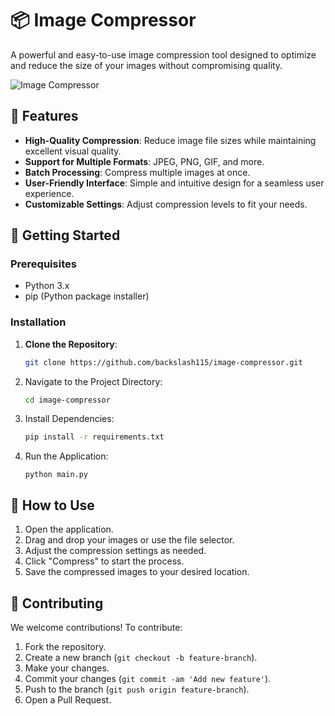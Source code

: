 # 📦 Image Compressor

A powerful and easy-to-use image compression tool designed to optimize and reduce the size of your images without compromising quality.

![Image Compressor](path/to/screenshot.png)

## 🌟 Features

- **High-Quality Compression**: Reduce image file sizes while maintaining excellent visual quality.
- **Support for Multiple Formats**: JPEG, PNG, GIF, and more.
- **Batch Processing**: Compress multiple images at once.
- **User-Friendly Interface**: Simple and intuitive design for a seamless user experience.
- **Customizable Settings**: Adjust compression levels to fit your needs.

## 🚀 Getting Started

### Prerequisites

- Python 3.x
- pip (Python package installer)

### Installation

1. **Clone the Repository**:
   ```bash
   git clone https://github.com/backslash115/image-compressor.git
   ```
2. Navigate to the Project Directory:
   ```bash
   cd image-compressor
   ```
3. Install Dependencies:
   ```bash
   pip install -r requirements.txt
   ```
4. Run the Application:
   ```
   python main.py
   ```

## 🤔 How to Use

1. Open the application.
2. Drag and drop your images or use the file selector.
3. Adjust the compression settings as needed.
4. Click "Compress" to start the process.
5. Save the compressed images to your desired location.

## 🔧 Contributing

We welcome contributions! To contribute:

1. Fork the repository.
2. Create a new branch (`git checkout -b feature-branch`).
3. Make your changes.
4. Commit your changes (`git commit -am 'Add new feature'`).
5. Push to the branch (`git push origin feature-branch`).
6. Open a Pull Request.
   

